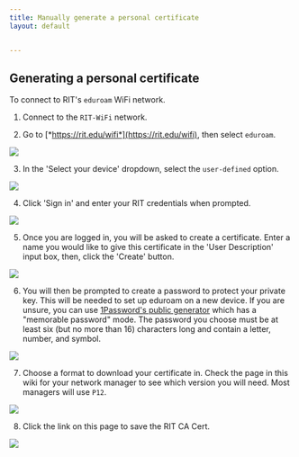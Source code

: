 ```yaml
---
title: Manually generate a personal certificate
layout: default


---
```

## Generating a personal certificate

To connect to RIT's `eduroam` WiFi network.

1. Connect to the `RIT-WiFi` network.

2. Go to [*https://rit.edu/wifi*](https://rit.edu/wifi), then select `eduroam`.

![](/assets/img/eduroam/wifi-page.png)

3. In the 'Select your device' dropdown, select the `user-defined` option.

![](/assets/img/eduroam/select-os.png)

4. Click 'Sign in' and enter your RIT credentials when prompted.

![](/assets/img/eduroam/start-user-cert.png)

5. Once you are logged in, you will be asked to create a certificate. Enter a name you would like to give this certificate in the 'User Description' input box, then, click the 'Create' button.

![](/assets/img/eduroam/create-user-cert.png)

6. You will then be prompted to create a password to protect your private key. This will be needed to set up eduroam on a new device. If you are unsure, you can use [1Password's public generator](https://1password.com/password-generator/?) which has a "memorable password" mode. The password you choose must be at least six (but no more than 16) characters long and contain a letter, number, and symbol.

![](/assets/img/eduroam/password.png)

7. Choose a format to download your certificate in. Check the page in this wiki for your network manager to see which version you will need. Most managers will use `P12`.

![](/assets/img/eduroam/cert-download.png)

8. Click the link on this page to save the RIT CA Cert.

![](/assets/img/eduroam/root-ca.png)
